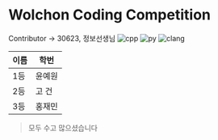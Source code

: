 # Wolchon Coding Competition
Contributor -> 30623, 정보선생님
![cpp](https://img.shields.io/badge/C%2B%2B-00599C?style=for-the-badge&logo=c%2B%2B&logoColor=white)
![py](https://img.shields.io/badge/Python-14354C?style=for-the-badge&logo=python&logoColor=white)
![clang](https://img.shields.io/badge/C-00599C?style=for-the-badge&logo=c&logoColor=white)

|이름|학번|
|------|---|
|1등|윤예원| 
|2등|고 건| 
|3등|홍재민|

> 모두 수고 많으셨습니다
